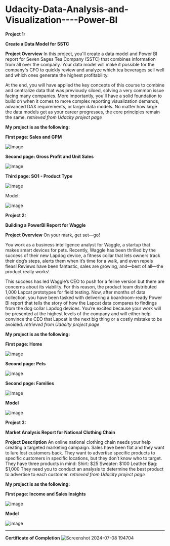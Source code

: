 # Udacity-Data-Analysis-and-Visualization----Power-BI

**Project 1:** 

**Create a Data Model for SSTC** 

**Project Overview**
In this project, you'll create a data model and Power BI report for Seven Sages Tea Company (SSTC) that combines information from all over the company. Your data model will make it possible for the company's CFO to quickly review and analyze which tea beverages sell well and which ones generate the highest profitability.

At the end, you will have applied the key concepts of this course to combine and centralize data that was previously siloed, solving a very common issue facing many companies. More importantly, you'll have a solid foundation to build on when it comes to more complex reporting visualization demands, advanced DAX requirements, or larger data models. No matter how large the data models get as your career progresses, the core principles remain the same.
*retrieved from Udacity project page*

**My project is as the following:**

**First page: Sales and GPM** 




![Image](https://github.com/users/Hamdaecs/projects/1/assets/144589625/2133fc9f-5332-42ed-9415-63a125e07eaa)




**Second page: Gross Profit and Unit Sales**



![Image](https://github.com/users/Hamdaecs/projects/1/assets/144589625/8b55d9d0-280c-4621-b6cd-cf20ec892671)

**Third page: SO1 - Product Type**



![image](https://github.com/Hamdaecs/Udacity-Data-Analysis-and-Visualization----Power-BI/assets/144589625/e2ae874e-0d14-46ad-a984-9c8694255b0f)

Model: 

![image](https://github.com/Hamdaecs/Udacity-Data-Analysis-and-Visualization----Power-BI/assets/144589625/dd6110ae-34e8-40c8-bb8c-d71c509aed7d)


**Project 2:**

**Building a PowerBI Report for Waggle**

**Project Overview**
On your mark, get set—go!

You work as a business intelligence analyst for Waggle, a startup that makes smart devices for pets. Recently, Waggle has been thrilled by the success of their new Lapdog device, a fitness collar that lets owners track their dog’s steps, alerts them when it’s time for a walk, and even repels fleas! Reviews have been fantastic, sales are growing, and—best of all—the product really works!

This success has led Waggle’s CEO to push for a feline version but there are concerns about its viability. For this reason, the product team distributed 1,000 Lapcat prototypes for field testing. Now, after months of data collection, you have been tasked with delivering a boardroom-ready Power BI report that tells the story of how the Lapcat data compares to findings from the dog collar Lapdog devices. You’re excited because your work will be presented at the highest levels of the company and will either help convince the CEO that Lapcat is the next big thing or a costly mistake to be avoided.
*retrieved from Udacity project page*

**My project is as the following:**

**First page: Home**

![image](https://github.com/Hamdaecs/Udacity-Data-Analysis-and-Visualization----Power-BI/assets/144589625/5c059b62-8a46-4e92-a007-735dba350598)

**Second page: Pets**

![image](https://github.com/Hamdaecs/Udacity-Data-Analysis-and-Visualization----Power-BI/assets/144589625/e3a932ed-0b23-4842-a5bd-adf1b4c00ccd)

**Second page: Families**

![image](https://github.com/Hamdaecs/Udacity-Data-Analysis-and-Visualization----Power-BI/assets/144589625/7b4767ad-b2c2-4215-af89-086c84dde3b9)

**Model**

![image](https://github.com/Hamdaecs/Udacity-Data-Analysis-and-Visualization----Power-BI/assets/144589625/338dec1e-ea72-4be5-8d64-280c521148b4)

**Project 3:**

**Market Analysis Report for National Clothing Chain**

**Project Description**
An online national clothing chain needs your help creating a targeted marketing campaign. Sales have been flat and they want to lure lost customers back. They want to advertise specific products to specific customers in specific locations, but they don’t know who to target. They have three products in mind:
Shirt: $25
Sweater: $100
Leather Bag: $1,000
They need you to conduct an analysis to determine the best product to advertise to each customer.
*retrieved from Udacity project page*

**My project is as the following:**

**First page: Income and Sales Insights**

![image](https://github.com/Hamdaecs/Udacity-Data-Analysis-and-Visualization----Power-BI/assets/144589625/aeec6164-ed39-4e42-84ca-38495178eee4)

**Model** 

![image](https://github.com/Hamdaecs/Udacity-Data-Analysis-and-Visualization----Power-BI/assets/144589625/e92ae459-6541-4df3-b671-e1e4b3c0001f)


____________________________________________________________________________
**Certificate of Completion**
![Screenshot 2024-07-08 194704](https://github.com/Hamdaecs/Udacity-Data-Analysis-and-Visualization----Power-BI/assets/144589625/36677cca-86a8-4165-8a00-138b281a97ce)
